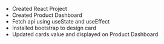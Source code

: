 - Created React Project
- Created Product Dashboard
- Fetch api using useState and useEffect
- Installed bootstrap to design card 
- Updated cards value and displayed on Product Dashboard